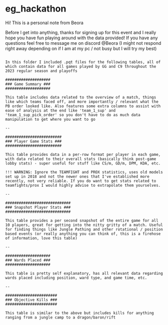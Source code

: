 # eg_hackathon
Hi! This is a personal note from Beora

Before I get into anything, thanks for signing up for this event and I really hope you have fun playing around with the data provided! If you have any questions feel free to message me on discord @Beora (I might not respond right away depending on if I am at my pc / not busy but I will try my best)

``````````````````````````````````````````````````````````````````````

In this folder I included .pqt files for the following tables, all of which contain data for all games played by GG and C9 throughout the 2023 regular season and playoffs

####################
### Game Summary ###
####################

This table includes data related to the overview of a match, things like which teams faced off, and more importantly / relevant what the PB order looked like. Also features some extra columns to assist with ease of analysis at the end like 'team_1_sup' and 'team_1_sup_pick_order' so you don't have to do as much data manipulation to get where you want to go

--

#########################
### Player Game Stats ###
#########################

This table provides data in a per-row format per player in each game, with data related to their overall stats (basically think post-game lobby stats) - super useful for stuff like CS/m, GD/m, DPM, KDA, etc. 

!!! WARNING: Ignore the TEAMFIGHT and PROX statistics, uses old models set up in 2018 and not the newer ones that I've established more recently, not very reliable. If you do want to get stats related to teamfights/prox I would highly advise to extrapolate them yourselves. 

--

#############################
### Snapshot Player Stats ###
#############################

This table provides a per second snapshot of the entire game for all 10 players, great for getting into the nitty gritty of a match. Useful for finding things like Jungle Pathing and other rotational / position based events (or really anything you can think of, this is a firehose of information, love this table)

--

####################
### Wards Placed ###
####################

This table is pretty self explanatory, has all relevant data regarding wards placed including position, ward type, and game time, etc.

--

#######################
### Objective Kills ###
#######################

This table is similar to the above but includes kills for anything ranging from a jungle camp to a dragon/baron/rift





